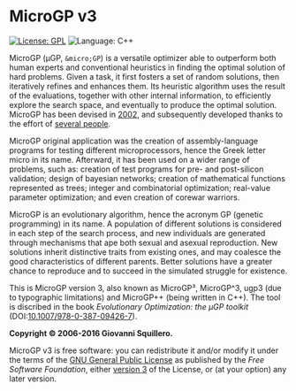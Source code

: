MicroGP v3
==========

[![License: GPL](https://img.shields.io/badge/license-gpl--3.0-green.svg)](https://opensource.org/licenses/GPL-3.0)
![Language: C++](https://img.shields.io/badge/language-C++-blue.svg)

MicroGP (µGP, `&micro;GP`) is a versatile optimizer able to outperform both human experts and conventional heuristics in finding the optimal solution of hard problems. Given a task, it first fosters a set of random solutions, then iteratively refines and enhances them. Its heuristic algorithm uses the result of the evaluations, together with other internal information, to efficiently explore the search space, and eventually to produce the optimal solution. MicroGP has been devised in [2002](https://github.com/squillero/microgp2), and subsequently developed thanks to the effort of [several people](CONTRIBUTORS.md).

MicroGP original application was the creation of assembly-language programs for testing different microprocessors, hence the Greek letter micro in its name. Afterward, it has been used on a wider range of problems, such as: creation of test programs for pre- and post-silicon validation; design of bayesian networks; creation of mathematical functions represented as trees; integer and combinatorial optimization; real-value parameter optimization; and even creation of corewar warriors.

MicroGP is an evolutionary algorithm, hence the acronym GP (genetic programming) in its name. A population of different solutions is considered in each step of the search process, and new individuals are generated through mechanisms that ape both sexual and asexual reproduction. New solutions inherit distinctive traits from existing ones, and may coalesce the good characteristics of different parents. Better solutions have a greater chance to reproduce and to succeed in the simulated struggle for existence.

This is MicroGP version 3, also known as MicroGP³, MicroGP^3, ugp3 (due to typographic limitations) and MicroGP++ (being written in
C++). The tool is discribed in the book *Evolutionary Optimization: the µGP toolkit* (DOI:[10.1007/978-0-387-09426-7](https://www.doi.org/10.1007/978-0-387-09426-7)).

**Copyright © 2006-2016 Giovanni Squillero.**

MicroGP v3 is free software: you can redistribute it and/or modify it under the terms of the [GNU General Public License](http://www.gnu.org/licenses/) as published by the *Free Software Foundation*, either [version 3](https://opensource.org/licenses/GPL-3.0) of the License, or (at your option) any later version.
